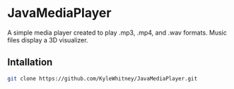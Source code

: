# JavaMediaPlayer
A simple media player created to play .mp3, .mp4, and .wav formats. Music files display a 3D visualizer.

## Intallation
```bash 
git clone https://github.com/KyleWhitney/JavaMediaPlayer.git
```
